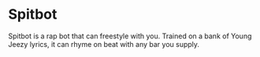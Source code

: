 # Spitbot

Spitbot is a rap bot that can freestyle with you. Trained on a bank of Young Jeezy lyrics, it can rhyme on beat with any bar you supply.
